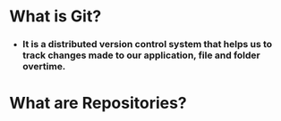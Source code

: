 # What is Git?
- ### It is a distributed version control system that helps us to track changes made to our application, file and folder overtime.

# What are Repositories?
